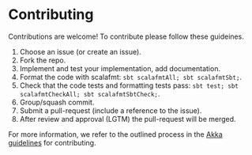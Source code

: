 # Contributing

Contributions are welcome! To contribute please follow these guideines.
  1. Choose an issue (or create an issue).
  2. Fork the repo.
  3. Implement and test your implementation, add documentation.
  4. Format the code with scalafmt: `sbt scalafmtAll; sbt scalafmtSbt;`.
  5. Check that the code tests and formatting tests pass: `sbt test; sbt scalafmtCheckAll; sbt scalafmtSbtCheck;`.
  6. Group/squash commit.
  7. Submit a pull-request (include a reference to the issue).
  8. After review and approval (LGTM) the pull-request will be merged. 

 For more information, we refer to the outlined process in the [Akka guidelines](https://github.com/akka/akka/blob/main/CONTRIBUTING.md) for contributing.
